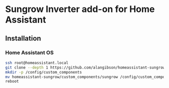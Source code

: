 # Sungrow Inverter add-on for Home Assistant

## Installation

### Home Assistant OS

```bash
ssh root@homeassistant.local
git clone --depth 1 https://github.com/alangibson/homeassistant-sungrow.git
mkdir -p /config/custom_components
mv homeassistant-sungrow/custom_components/sungrow /config/custom_components/
reboot
```
